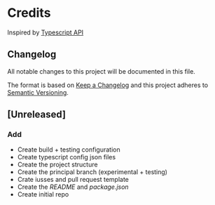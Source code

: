 # Credits

Inspired by [Typescript API](https://github.com/Microsoft/TypeScript/wiki/Using-the-Compiler-API)

## Changelog

All notable changes to this project will be documented in this file.

The format is based on [Keep a Changelog](http://keepachangelog.com/en/1.0.0/)
and this project adheres to [Semantic Versioning](http://semver.org/spec/v2.0.0.html).

## [Unreleased]

### Add

- Create build + testing configuration
- Create typescript config json files
- Create the project structure
- Create the principal branch (experimental + testing)
- Crate iusses and pull request template
- Create the _README_ and _package.json_
- Create initial repo
